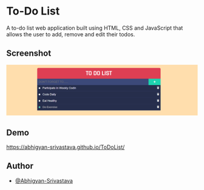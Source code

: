 # To-Do List

A to-do list web application built using HTML, CSS and JavaScript that allows the user to add, remove and edit their todos.

## Screenshot

![App Screenshot](https://raw.githubusercontent.com/Abhigyan-Srivastava/ToDoList/main/Screenshots/To-Do%20List.png)

## Demo

https://abhigyan-srivastava.github.io/ToDoList/

## Author

- [@Abhigyan-Srivastava](https://github.com/Abhigyan-Srivastava)